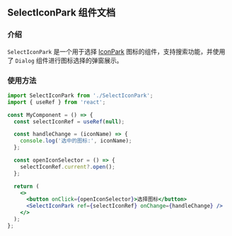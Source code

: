 ## SelectIconPark 组件文档

### 介绍

`SelectIconPark` 是一个用于选择 [IconPark](https://iconpark.oceanengine.com/home) 图标的组件，支持搜索功能，并使用了 `Dialog` 组件进行图标选择的弹窗展示。

### 使用方法

```jsx
import SelectIconPark from './SelectIconPark';
import { useRef } from 'react';

const MyComponent = () => {
  const selectIconRef = useRef(null);

  const handleChange = (iconName) => {
    console.log('选中的图标:', iconName);
  };

  const openIconSelector = () => {
    selectIconRef.current?.open();
  };

  return (
    <>
      <button onClick={openIconSelector}>选择图标</button>
      <SelectIconPark ref={selectIconRef} onChange={handleChange} />
    </>
  );
};
```

